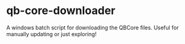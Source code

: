 # qb-core-downloader
A windows batch script for downloading the QBCore files. Useful for manually updating or just exploring!
